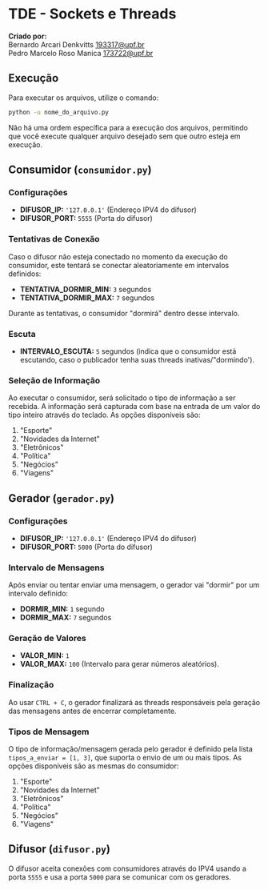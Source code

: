 # TDE - Sockets e Threads

**Criado por:**  
Bernardo Arcari Denkvitts <193317@upf.br>  
Pedro Marcelo Roso Manica <173722@upf.br>

## Execução

Para executar os arquivos, utilize o comando:

```bash
python -u nome_do_arquivo.py
```

Não há uma ordem específica para a execução dos arquivos, permitindo que você execute qualquer arquivo desejado sem que outro esteja em execução.

## Consumidor (`consumidor.py`)

### Configurações

- **DIFUSOR_IP:** `'127.0.0.1'` (Endereço IPV4 do difusor)
- **DIFUSOR_PORT:** `5555` (Porta do difusor)

### Tentativas de Conexão

Caso o difusor não esteja conectado no momento da execução do consumidor, este tentará se conectar aleatoriamente em intervalos definidos:

- **TENTATIVA_DORMIR_MIN:** `3` segundos
- **TENTATIVA_DORMIR_MAX:** `7` segundos

Durante as tentativas, o consumidor "dormirá" dentro desse intervalo.

### Escuta

- **INTERVALO_ESCUTA:** `5` segundos (indica que o consumidor está escutando, caso o publicador tenha suas threads inativas/"dormindo').

### Seleção de Informação

Ao executar o consumidor, será solicitado o tipo de informação a ser recebida. A informação será capturada com base na entrada de um valor do tipo inteiro através do teclado. As opções disponíveis são:

1. "Esporte"
2. "Novidades da Internet"
3. "Eletrônicos"
4. "Política"
5. "Negócios"
6. "Viagens"

## Gerador (`gerador.py`)

### Configurações

- **DIFUSOR_IP:** `'127.0.0.1'` (Endereço IPV4 do difusor)
- **DIFUSOR_PORT:** `5000` (Porta do difusor)

### Intervalo de Mensagens

Após enviar ou tentar enviar uma mensagem, o gerador vai "dormir" por um intervalo definido:

- **DORMIR_MIN:** `1` segundo
- **DORMIR_MAX:** `7` segundos

### Geração de Valores

- **VALOR_MIN:** `1`
- **VALOR_MAX:** `100` (Intervalo para gerar números aleatórios).

### Finalização

Ao usar `CTRL + C`, o gerador finalizará as threads responsáveis pela geração das mensagens antes de encerrar completamente.

### Tipos de Mensagem

O tipo de informação/mensagem gerada pelo gerador é definido pela lista `tipos_a_enviar = [1, 3]`, que suporta o envio de um ou mais tipos. As opções disponíveis são as mesmas do consumidor:

1. "Esporte"
2. "Novidades da Internet"
3. "Eletrônicos"
4. "Política"
5. "Negócios"
6. "Viagens"

## Difusor (`difusor.py`)

O difusor aceita conexões com consumidores através do IPV4 usando a porta `5555` e usa a porta `5000` para se comunicar com os geradores.
